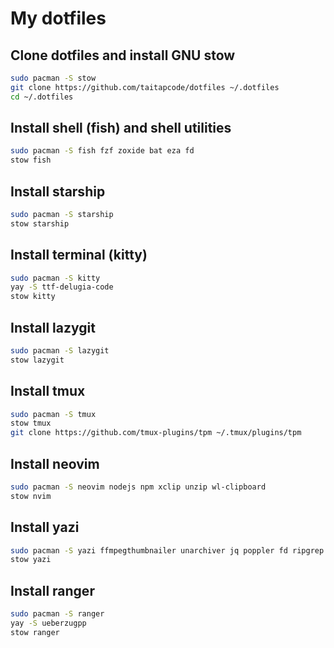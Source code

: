 # My dotfiles

## Clone dotfiles and install GNU stow

```bash
sudo pacman -S stow
git clone https://github.com/taitapcode/dotfiles ~/.dotfiles
cd ~/.dotfiles
```

## Install shell (fish) and shell utilities

```bash
sudo pacman -S fish fzf zoxide bat eza fd
stow fish
```

## Install starship

```bash
sudo pacman -S starship
stow starship
```

## Install terminal (kitty)

```bash
sudo pacman -S kitty
yay -S ttf-delugia-code
stow kitty
```

## Install lazygit

```bash
sudo pacman -S lazygit
stow lazygit
```

## Install tmux

```bash
sudo pacman -S tmux
stow tmux
git clone https://github.com/tmux-plugins/tpm ~/.tmux/plugins/tpm
```

## Install neovim

```bash
sudo pacman -S neovim nodejs npm xclip unzip wl-clipboard
stow nvim
```

## Install yazi

```bash
sudo pacman -S yazi ffmpegthumbnailer unarchiver jq poppler fd ripgrep fzf zoxide
stow yazi
```

## Install ranger

```bash
sudo pacman -S ranger
yay -S ueberzugpp
stow ranger
```

